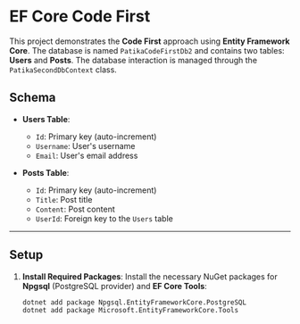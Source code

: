 # EF Core Code First

This project demonstrates the **Code First** approach using **Entity Framework Core**. The database is named `PatikaCodeFirstDb2` and contains two tables: **Users** and **Posts**. The database interaction is managed through the `PatikaSecondDbContext` class.

## Schema

- **Users Table**:
  - `Id`: Primary key (auto-increment)
  - `Username`: User's username
  - `Email`: User's email address

- **Posts Table**:
  - `Id`: Primary key (auto-increment)
  - `Title`: Post title
  - `Content`: Post content
  - `UserId`: Foreign key to the `Users` table

---

## Setup

1. **Install Required Packages**:
   Install the necessary NuGet packages for **Npgsql** (PostgreSQL provider) and **EF Core Tools**:

   ```bash
   dotnet add package Npgsql.EntityFrameworkCore.PostgreSQL
   dotnet add package Microsoft.EntityFrameworkCore.Tools
